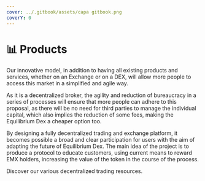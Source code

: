 ```yaml
---
cover: ../.gitbook/assets/capa gitbook.png
coverY: 0
---
```


# 📊 Products

Our innovative model, in addition to having all existing products and services, whether on an Exchange or on a DEX, will allow more people to access this market in a simplified and agile way.

As it is a decentralized broker, the agility and reduction of bureaucracy in a series of processes will ensure that more people can adhere to this proposal, as there will be no need for third parties to manage the individual capital, which also implies the reduction of some fees, making the Equilibrium Dex a cheaper option too.

By designing a fully decentralized trading and exchange platform, it becomes possible a broad and clear participation for users with the aim of adapting the future of Equilibrium Dex. The main idea of the project is to produce a protocol to educate customers, using current means to reward EMX holders, increasing the value of the token in the course of the process.

Discover our various decentralized trading resources.
